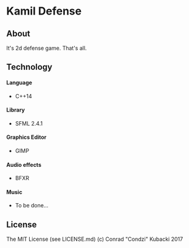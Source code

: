 # Kamil Defense
## About
It's 2d defense game. That's all.

## Technology
#### Language 
* C++14 

#### Library 
* SFML 2.4.1 

#### Graphics Editor 
* GIMP 

#### Audio effects 
* BFXR 

#### Music  
 * To be done... 
 
## License
The MIT License (see LICENSE.md)
(c) Conrad "Condzi" Kubacki 2017
